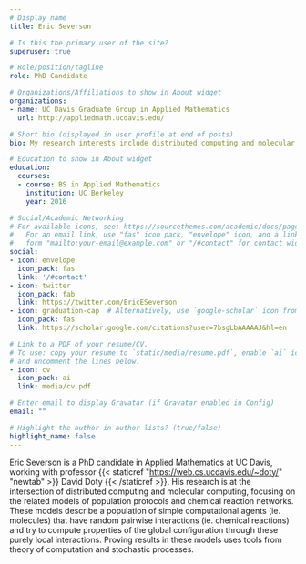 ```yaml
---
# Display name
title: Eric Severson

# Is this the primary user of the site?
superuser: true

# Role/position/tagline
role: PhD Candidate

# Organizations/Affiliations to show in About widget
organizations:
- name: UC Davis Graduate Group in Applied Mathematics
  url: http://appliedmath.ucdavis.edu/

# Short bio (displayed in user profile at end of posts)
bio: My research interests include distributed computing and molecular computing.

# Education to show in About widget
education:
  courses:
  - course: BS in Applied Mathematics
    institution: UC Berkeley
    year: 2016

# Social/Academic Networking
# For available icons, see: https://sourcethemes.com/academic/docs/page-builder/#icons
#   For an email link, use "fas" icon pack, "envelope" icon, and a link in the
#   form "mailto:your-email@example.com" or "/#contact" for contact widget.
social:
- icon: envelope
  icon_pack: fas
  link: '/#contact'
- icon: twitter
  icon_pack: fab
  link: https://twitter.com/EricESeverson
- icon: graduation-cap  # Alternatively, use `google-scholar` icon from `ai` icon pack
  icon_pack: fas
  link: https://scholar.google.com/citations?user=7bsgLbAAAAAJ&hl=en

# Link to a PDF of your resume/CV.
# To use: copy your resume to `static/media/resume.pdf`, enable `ai` icons in `params.toml`, 
# and uncomment the lines below.
- icon: cv
  icon_pack: ai
  link: media/cv.pdf

# Enter email to display Gravatar (if Gravatar enabled in Config)
email: ""

# Highlight the author in author lists? (true/false)
highlight_name: false
---
```


Eric Severson is a PhD candidate in Applied Mathematics at UC Davis, working with professor {{< staticref "https://web.cs.ucdavis.edu/~doty/" "newtab" >}} David Doty {{< /staticref >}}. His research is at the intersection of distributed computing and molecular computing, focusing on the related models of population protocols and chemical reaction networks. These models describe a population of simple computational agents (ie. molecules) that have random pairwise interactions (ie. chemical reactions) and try to compute properties of the global configuration through these purely local interactions. Proving results in these models uses tools from theory of computation and stochastic processes.
